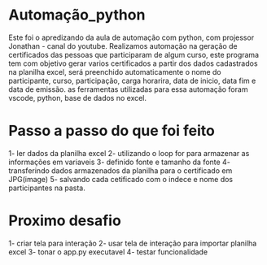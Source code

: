 # Automação_python

Este foi o apredizando da aula de automação com python, com projessor Jonathan - canal do youtube.
Realizamos automação na geração de certificados das pessoas que participaram de algum curso, este programa tem com objetivo gerar varios certificados a partir dos dados cadastrados na planilha excel, será preenchido automaticamente o nome do participante, curso, participação, carga horarira, data de inicio, data fim e data de emissão. 
as ferramentas utilizadas para essa automação foram vscode, python, base de dados no excel. 

# Passo a passo do que foi feito

1- ler dados da planilha excel 
2- utilizando o loop for para armazenar as informações em variaveis 
3- definido fonte e tamanho da fonte 
4- transferindo dados armazenados da planilha para o certificado em JPG(image)
5- salvando cada cetificado com o indece e nome dos participantes na pasta. 


# Proximo desafio 

1- criar tela para interação 
2- usar tela de interação para importar planilha excel
3- tonar o app.py executavel 
4- testar funcionalidade